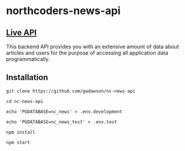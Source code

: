 # northcoders-news-api

## [Live API](https://northcoders-news-api-v2.herokuapp.com/api)

This backend API provides you with an extensive amount of data about articles and users for the purpose of accessing all application data programmatically.

## Installation

```
git clone https://github.com/gwdawson/nc-news-api

cd nc-news-api

echo 'PGDATABASE=nc_news' > .env.development

echo 'PGDATABASE=nc_news_test' > .env.test

npm install

npm start
```
